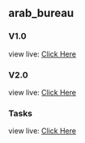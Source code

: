 ## arab_bureau

### V1.0

view live: [Click Here](https://ahmed-mo1300.github.io/arab-bureau-v1)

### V2.0

view live: [Click Here](https://arab-bureau-v2.herokuapp.com)

### Tasks

view live: [Click Here](./TASKS.md)
